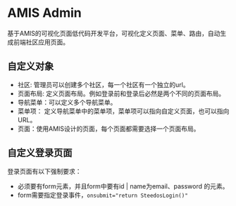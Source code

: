 # AMIS Admin

基于AMIS的可视化页面低代码开发平台，可视化定义页面、菜单、路由，自动生成前端社区应用页面。

## 自定义对象

- 社区: 管理员可以创建多个社区，每一个社区有一个独立的url。
- 页面布局: 定义页面布局。例如登录前和登录后必然是两个不同的页面布局。
- 导航菜单：可以定义多个导航菜单。
- 菜单项： 定义导航菜单中的菜单项，菜单项可以指向自定义页面，也可以指向URL。
- 页面：使用AMIS设计的页面，每个页面都需要选择一个页面布局。


## 自定义登录页面
登录页面有以下强制要求：
- 必须要有form元素，并且form中要有id | name为email、password 的元素。
- form需要指定登录事件，`onsubmit="return SteedosLogin()"`
